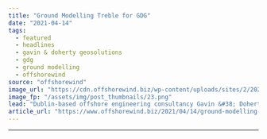 ```yaml
---
title: "Ground Modelling Treble for GDG"
date: "2021-04-14"
tags: 
  - featured
  - headlines
  - gavin & doherty geosolutions
  - gdg
  - ground modelling
  - offshorewind
source: "offshorewind"
image_url: "https://cdn.offshorewind.biz/wp-content/uploads/sites/2/2021/04/14120004/Ground-Modelling-Treble-for-GDG.png"
image_fp: "/assets/img/post_thumbnails/23.png"
lead: "Dublin-based offshore engineering consultancy Gavin &#38; Doherty Geosolutions (GDG) has secured three ground modelling"
article_url: "https://www.offshorewind.biz/2021/04/14/ground-modelling-treble-for-gdg/"
---
```


---
